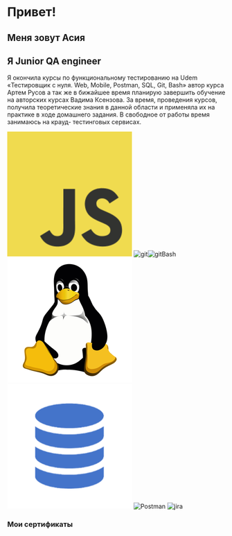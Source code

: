 # Привет! 
## Меня зовут Асия
## Я Junior QA engineer

 Я окончила курсы по функциональному тестированию на Udem «Тестировщик с нуля. Web, Mobile, Postman, SQL, Git, Bash» автор курса Артем Русов а так же в бижайшее время планирую завершить обучение на авторских курсах Вадима Ксензова. За время, проведения курсов, получила теоретические знания в данной области и применяла их на практике в ходе домашнего задания. В свободное от работы время занимаюсь на крауд- тестинговых сервисах.


![javascript](https://raw.githubusercontent.com/github/explore/80688e429a7d4ef2fca1e82350fe8e3517d3494d/topics/javascript/javascript.png) ![git](https://avatars.mds.yandex.net/i?id=f2b2fc58188c29e62048d9708775bc30-5597882-images-thumbs&n=13)![gitBash](https://avatars.mds.yandex.net/i?id=5fd6f0c2b8aec5af9b3d8126b42377c5-5669589-images-thumbs&n=13) ![linux](https://raw.githubusercontent.com/github/explore/80688e429a7d4ef2fca1e82350fe8e3517d3494d/topics/linux/linux.png) ![SQL](https://raw.githubusercontent.com/github/explore/80688e429a7d4ef2fca1e82350fe8e3517d3494d/topics/sql/sql.png ) ![Postman](https://avatars.githubusercontent.com/u/10251060?s=200&v=4) ![jira](https://avatars.mds.yandex.net/i?id=2a0000017a111ff291f95ead78251d86b8e6-4394846-images-thumbs&n=13)


### Мои сертификаты 
